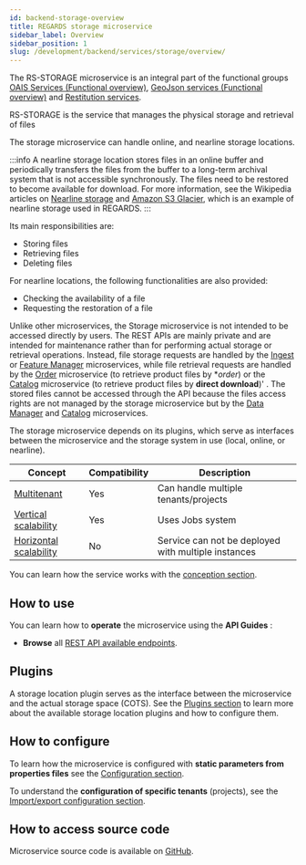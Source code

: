 ```yaml
---
id: backend-storage-overview
title: REGARDS storage microservice
sidebar_label: Overview
sidebar_position: 1
slug: /development/backend/services/storage/overview/
---
```


The RS-STORAGE microservice is an integral part of the functional
groups [OAIS Services (Functional overview)](../../../overview/functional-overview/03-oais-catalog-services.md),
[GeoJson services (Functional overview)](../../../overview/functional-overview/04-geojson-catalog-services.md) and
[Restitution services](../../../overview/functional-overview/05-product-restitution-services.md).

RS-STORAGE is the service that manages the physical storage and retrieval of files

The storage microservice can handle online, and nearline storage locations.

:::info
A nearline storage location stores files in an online buffer and periodically transfers the files from the buffer to a
long-term archival system that is not accessible synchronously. The files need to be restored to become available for
download. For more information, see the Wikipedia articles
on [Nearline storage](https://en.wikipedia.org/wiki/Nearline_storage)
and [Amazon S3 Glacier](https://en.wikipedia.org/wiki/Amazon_S3_Glacier), which is an example of nearline storage used
in REGARDS.
:::

Its main responsibilities are:

* Storing files
* Retrieving files
* Deleting files

For nearline locations, the following functionalities are also provided:

* Checking the availability of a file
* Requesting the restoration of a file

Unlike other microservices, the Storage microservice is not intended to be accessed directly by users. The REST APIs are
mainly private and are intended for maintenance rather than for performing actual storage or retrieval operations.
Instead, file storage requests are handled by the [Ingest](../ingest/overview.md)
or [Feature Manager](../fem/overview.md) microservices, while file retrieval requests are handled by
the [Order](../order/overview.md) microservice (to retrieve product files by **order*) or
the [Catalog](../catalog/overview.md) microservice (to retrieve product files by **direct download**)' .
The stored files cannot be accessed through the API because the files access rights are not managed by the storage
microservice but by the [Data Manager](../dam/overview.md) and [Catalog](../catalog/overview.md) microservices.

The storage microservice depends on its plugins, which serve as interfaces between the microservice and the storage
system in use (local, online, or nearline).

| Concept                                                                           | Compatibility | Description                                         |
|-----------------------------------------------------------------------------------|---------------|-----------------------------------------------------|
| [Multitenant](../../concepts/03-multitenant.md)                                   | Yes           | Can handle multiple tenants/projects                | 
| [Vertical scalability](../../concepts/07-scalability.md#vertical-scalability)     | Yes           | Uses Jobs system                             | 
| [Horizontal scalability](../../concepts/07-scalability.md#horizontal-scalability) | No            | Service can not be deployed with multiple instances |

You can learn how the service works with the [conception section](./conception.md).

## How to use

You can learn how to **operate** the microservice using the **API Guides** :

- **Browse** all [REST API available endpoints](api-guides/rest/storage-api-swagger.mdx).

## Plugins

A storage location plugin serves as the interface between the microservice and the actual storage space (COTS).
See the [Plugins section](./plugins/overview.md) to learn more about the available storage location plugins and how to
configure them.

## How to configure

To learn how the microservice is configured with **static parameters from properties files**
see the [Configuration section](./configuration/storage-static-configuration.md).

To understand the **configuration of specific tenants** (projects),
see the [Import/export configuration section](./configuration/storage-static-configuration.md).

## How to access source code

Microservice source code is available
on [GitHub](https://github.com/RegardsOss/regards-backend/tree/master/rs-storage).
